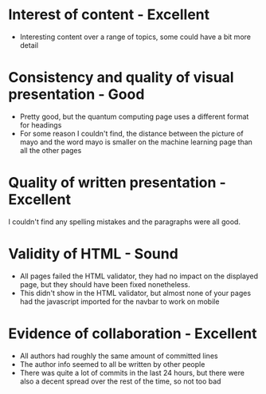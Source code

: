 # Interest of content - Excellent
* Interesting content over a range of topics, some could have a bit more detail

# Consistency and quality of visual presentation - Good
* Pretty good, but the quantum computing page uses a different format for headings
* For some reason I couldn't find, the distance between the picture of mayo and the word mayo is smaller on the machine learning page than all the other pages

# Quality of written presentation - Excellent
I couldn't find any spelling mistakes and the paragraphs were all good.

# Validity of HTML - Sound
* All pages failed the HTML validator, they had no impact on the displayed page, but they should have been fixed nonetheless.
* This didn't show in the HTML validator, but almost none of your pages had the javascript imported for the navbar to work on mobile

# Evidence of collaboration - Excellent
* All authors had roughly the same amount of committed lines
* The author info seemed to all be written by other people
* There was quite a lot of commits in the last 24 hours, but there were also a decent spread over the rest of the time, so not too bad
